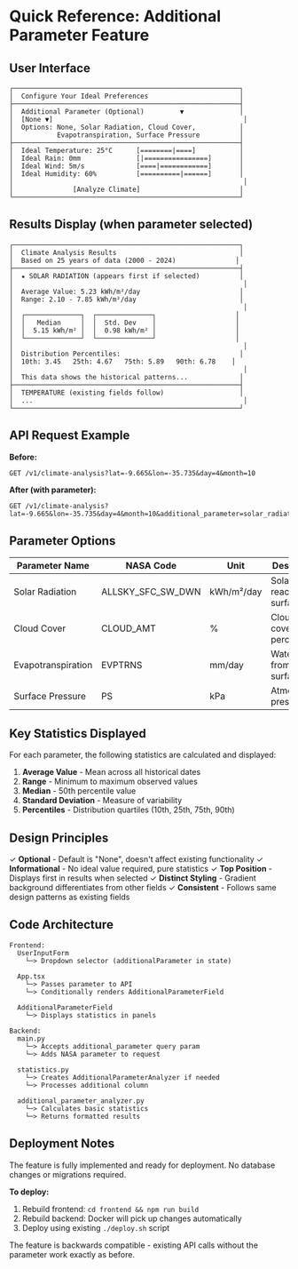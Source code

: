 # Quick Reference: Additional Parameter Feature

## User Interface

```
┌─────────────────────────────────────────────────────────┐
│  Configure Your Ideal Preferences                       │
├─────────────────────────────────────────────────────────┤
│  Additional Parameter (Optional)         ▼              │
│  [None ▼]                                                │
│  Options: None, Solar Radiation, Cloud Cover,           │
│           Evapotranspiration, Surface Pressure          │
├─────────────────────────────────────────────────────────┤
│  Ideal Temperature: 25°C      [========|====]           │
│  Ideal Rain: 0mm              [|================]       │
│  Ideal Wind: 5m/s             [====|============]       │
│  Ideal Humidity: 60%          [==========|======]       │
│                                                          │
│               [Analyze Climate]                         │
└─────────────────────────────────────────────────────────┘
```

## Results Display (when parameter selected)

```
┌─────────────────────────────────────────────────────────┐
│  Climate Analysis Results                               │
│  Based on 25 years of data (2000 - 2024)               │
├─────────────────────────────────────────────────────────┤
│  ★ SOLAR RADIATION (appears first if selected)          │
│                                                          │
│  Average Value: 5.23 kWh/m²/day                         │
│  Range: 2.10 - 7.85 kWh/m²/day                          │
│                                                          │
│  ┌──────────────┐  ┌──────────────┐                    │
│  │   Median     │  │  Std. Dev    │                    │
│  │  5.15 kWh/m² │  │  0.98 kWh/m² │                    │
│  └──────────────┘  └──────────────┘                    │
│                                                          │
│  Distribution Percentiles:                              │
│  10th: 3.45   25th: 4.67   75th: 5.89   90th: 6.78    │
│                                                          │
│  This data shows the historical patterns...             │
├─────────────────────────────────────────────────────────┤
│  TEMPERATURE (existing fields follow)                   │
│  ...                                                     │
└─────────────────────────────────────────────────────────┘
```

## API Request Example

**Before:**
```
GET /v1/climate-analysis?lat=-9.665&lon=-35.735&day=4&month=10
```

**After (with parameter):**
```
GET /v1/climate-analysis?lat=-9.665&lon=-35.735&day=4&month=10&additional_parameter=solar_radiation
```

## Parameter Options

| Parameter Name       | NASA Code           | Unit        | Description                    |
|---------------------|---------------------|-------------|--------------------------------|
| Solar Radiation     | ALLSKY_SFC_SW_DWN   | kWh/m²/day  | Solar energy reaching surface  |
| Cloud Cover         | CLOUD_AMT           | %           | Cloud coverage percentage      |
| Evapotranspiration  | EVPTRNS             | mm/day      | Water vapor from surface       |
| Surface Pressure    | PS                  | kPa         | Atmospheric pressure           |

## Key Statistics Displayed

For each parameter, the following statistics are calculated and displayed:

1. **Average Value** - Mean across all historical dates
2. **Range** - Minimum to maximum observed values
3. **Median** - 50th percentile value
4. **Standard Deviation** - Measure of variability
5. **Percentiles** - Distribution quartiles (10th, 25th, 75th, 90th)

## Design Principles

✓ **Optional** - Default is "None", doesn't affect existing functionality
✓ **Informational** - No ideal value required, pure statistics
✓ **Top Position** - Displays first in results when selected
✓ **Distinct Styling** - Gradient background differentiates from other fields
✓ **Consistent** - Follows same design patterns as existing fields

## Code Architecture

```
Frontend:
  UserInputForm
    └─> Dropdown selector (additionalParameter in state)
  
  App.tsx
    └─> Passes parameter to API
    └─> Conditionally renders AdditionalParameterField
  
  AdditionalParameterField
    └─> Displays statistics in panels

Backend:
  main.py
    └─> Accepts additional_parameter query param
    └─> Adds NASA parameter to request
  
  statistics.py
    └─> Creates AdditionalParameterAnalyzer if needed
    └─> Processes additional column
  
  additional_parameter_analyzer.py
    └─> Calculates basic statistics
    └─> Returns formatted results
```

## Deployment Notes

The feature is fully implemented and ready for deployment. No database changes or migrations required.

**To deploy:**
1. Rebuild frontend: `cd frontend && npm run build`
2. Rebuild backend: Docker will pick up changes automatically
3. Deploy using existing `./deploy.sh` script

The feature is backwards compatible - existing API calls without the parameter work exactly as before.

